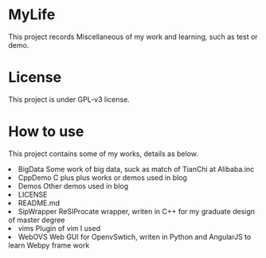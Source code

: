 # MyLife
This project records Miscellaneous of my work and learning, such as test or demo.

# License
This project is under GPL-v3 license.

# How to use
This project contains some of my works, details as below.
<ur>
    <li>BigData        Some work of big data, suck as match of TianChi at Alibaba.inc</li>
    <li>CppDemo        C plus plus works or demos used in blog</li>
    <li>Demos          Other demos used in blog</li>
    <li>LICENSE</li>
    <li>README.md</li>
    <li>SipWrapper     ReSIProcate wrapper, writen in C++ for my graduate design of master degree</li>
    <li>vims           Plugin of vim I used</li>
    <li>WebOVS         Web GUI for OpenvSwtich, writen in Python and AngularJS to learn Webpy frame work</li>
</ur>